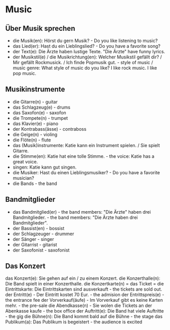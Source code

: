 # Music

## Über Musik sprechen
- die Musik(en): Hörst du gern Musik? - Do you like listening to music?
- das Lied(er): Hast du ein Lieblingslied? - Do you have a favorite song?
- der Text(e): Die Ärzte haben lustige Texte. "Die Ärzte" have funny lyrics.
- der Musikstil(e) / die Musikrichtung(en): Welcher Musikstil gefällt dir? / Mir gefällt Rockmusick. / Ich finde Popmusik gut. - style of music / music genre: What style of music do you like? I like rock music. I like pop music.

## Musikinstrumente

- die Gitarre(n) - guitar
- das Schlagzeug(e) - drums
- das Saxofon(e) - saxofon
- die Trompete(n) - trumpet
- das Klavier(e) - piano
- der Kontrabass(ässe) - contraboss
- die Geige(n) - violing
- die Flöte(n) - flute
- das (Musik)instrumente: Katie kann ein Instrument spielen. / Sie spielt Gitarre.
- die Stimme(en): Katie hat eine tolle Stimme. - the voice: Katie has a great voice.
- singen: Katie kann gut singen.
- die Musiker: Hast du einen Lieblingsmusiker? - Do you have a favorite musician?
- die Bands - the band

## Bandmitglieder
- das Bandmitglied(er) - the band members: "Die Ärzte" haben drei Bandmitglieder. - the band members: "Die Ärzte haben drei Bandmitglieder".
- der Bassist(en) - bossist
- der Schlagzeuger - drummer
- der Sänger - singer
- der Gitarrist - gitarist
- der Saxofonist - saxofonist

## Das Konzert

das Konzert(e): Sie gehen auf ein / zu einem Konzert.
die Konzerthalle(n): Die Band spielt in einer Konzerthalle.
die Konzertkarte(n) = das Ticket = die Eintrittskarte: Die Eintrittskarten sind ausverkauft - the tickets are sold out.
der Entritt(e) - Der Eintritt kostet 70 Eur. - the admision
der Entrittspreis(e) - the entrance fee
der Vorverkauf(äufe) - Im Vorverkauf gibt es keine Karten mehr. - the pre-sale
die Abendkasse(n) - Sie wolen die Tickets an der Abenkasse kaufe - the box office
der Auftritt(e): Die Band hat viele Auftritte - the gig 
die Bühne(n): Die Band kommt bald auf die Bühne - the stage
das Publikum(a): Das Publikum is begeistert - the audience is excited

